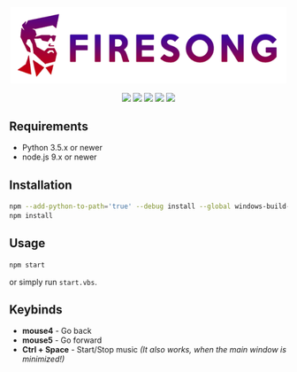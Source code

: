 <p align="center">
  <img src="https://github.com/FireMax12/FireSong/blob/master/static/long.png" width="500" />
</p>

<p align="center">
  <img src="https://badges.frapsoft.com/os/v2/open-source.png?v=103" />
  <img src="https://img.shields.io/badge/PRs-welcome-brightgreen.svg" />
  <img src="https://img.shields.io/github/package-json/v/FireMax12/FireSong.svg" />
  <img src="https://img.shields.io/github/languages/code-size/FireMax12/FireSong.svg" />
  <img src="https://img.shields.io/github/license/FireMax12/FireSong.svg" />
</p>

## Requirements
* Python 3.5.x or newer
* node.js 9.x or newer

## Installation
```bash
npm --add-python-to-path='true' --debug install --global windows-build-tools
npm install
```

## Usage
```bash
npm start
```
or simply run `start.vbs`.

## Keybinds
* **mouse4** - Go back
* **mouse5** - Go forward
* **Ctrl + Space** - Start/Stop music _(It also works, when the main window is minimized!)_
